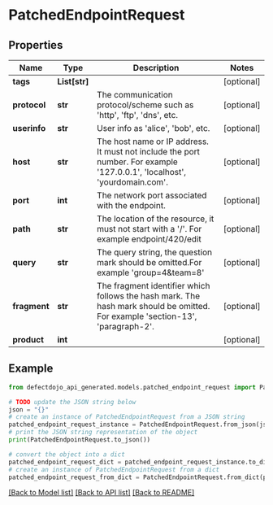 # PatchedEndpointRequest


## Properties

Name | Type | Description | Notes
------------ | ------------- | ------------- | -------------
**tags** | **List[str]** |  | [optional] 
**protocol** | **str** | The communication protocol/scheme such as &#39;http&#39;, &#39;ftp&#39;, &#39;dns&#39;, etc. | [optional] 
**userinfo** | **str** | User info as &#39;alice&#39;, &#39;bob&#39;, etc. | [optional] 
**host** | **str** | The host name or IP address. It must not include the port number. For example &#39;127.0.0.1&#39;, &#39;localhost&#39;, &#39;yourdomain.com&#39;. | [optional] 
**port** | **int** | The network port associated with the endpoint. | [optional] 
**path** | **str** | The location of the resource, it must not start with a &#39;/&#39;. For example endpoint/420/edit | [optional] 
**query** | **str** | The query string, the question mark should be omitted.For example &#39;group&#x3D;4&amp;team&#x3D;8&#39; | [optional] 
**fragment** | **str** | The fragment identifier which follows the hash mark. The hash mark should be omitted. For example &#39;section-13&#39;, &#39;paragraph-2&#39;. | [optional] 
**product** | **int** |  | [optional] 

## Example

```python
from defectdojo_api_generated.models.patched_endpoint_request import PatchedEndpointRequest

# TODO update the JSON string below
json = "{}"
# create an instance of PatchedEndpointRequest from a JSON string
patched_endpoint_request_instance = PatchedEndpointRequest.from_json(json)
# print the JSON string representation of the object
print(PatchedEndpointRequest.to_json())

# convert the object into a dict
patched_endpoint_request_dict = patched_endpoint_request_instance.to_dict()
# create an instance of PatchedEndpointRequest from a dict
patched_endpoint_request_from_dict = PatchedEndpointRequest.from_dict(patched_endpoint_request_dict)
```
[[Back to Model list]](../README.md#documentation-for-models) [[Back to API list]](../README.md#documentation-for-api-endpoints) [[Back to README]](../README.md)


